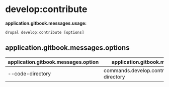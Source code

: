 # develop:contribute


**application.gitbook.messages.usage:**
```
drupal develop:contribute [options]
```

## application.gitbook.messages.options
application.gitbook.messages.option | application.gitbook.messages.details
-------|-------------
--code-directory | commands.develop.contribute.options.code-directory
